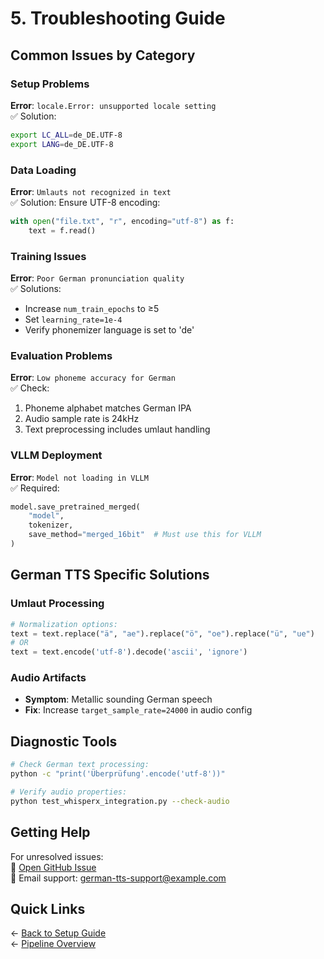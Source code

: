 # 5. Troubleshooting Guide

## Common Issues by Category

### Setup Problems
**Error**: `locale.Error: unsupported locale setting`  
✅ Solution:  
```bash
export LC_ALL=de_DE.UTF-8
export LANG=de_DE.UTF-8
```

### Data Loading
**Error**: `Umlauts not recognized in text`  
✅ Solution: Ensure UTF-8 encoding:  
```python
with open("file.txt", "r", encoding="utf-8") as f:
    text = f.read()
```

### Training Issues
**Error**: `Poor German pronunciation quality`  
✅ Solutions:  
- Increase `num_train_epochs` to ≥5  
- Set `learning_rate=1e-4`  
- Verify phonemizer language is set to 'de'

### Evaluation Problems
**Error**: `Low phoneme accuracy for German`  
✅ Check:  
1. Phoneme alphabet matches German IPA  
2. Audio sample rate is 24kHz  
3. Text preprocessing includes umlaut handling

### VLLM Deployment
**Error**: `Model not loading in VLLM`  
✅ Required:  
```python
model.save_pretrained_merged(
    "model",
    tokenizer,
    save_method="merged_16bit"  # Must use this for VLLM
)
```

## German TTS Specific Solutions

### Umlaut Processing
```python
# Normalization options:
text = text.replace("ä", "ae").replace("ö", "oe").replace("ü", "ue")
# OR
text = text.encode('utf-8').decode('ascii', 'ignore')
```

### Audio Artifacts
- **Symptom**: Metallic sounding German speech  
- **Fix**: Increase `target_sample_rate=24000` in audio config

## Diagnostic Tools
```bash
# Check German text processing:
python -c "print('Überprüfung'.encode('utf-8'))"

# Verify audio properties:
python test_whisperx_integration.py --check-audio
```

## Getting Help
For unresolved issues:  
📌 [Open GitHub Issue](https://github.com/AlJ95/finetuning/issues)  
📧 Email support: german-tts-support@example.com

## Quick Links
← [Back to Setup Guide](1_setup.md)  
← [Pipeline Overview](2_pipeline.md)
